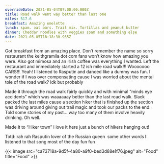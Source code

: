 ```yaml
---
overrideDate: 2021-05-04T07:00:00.000Z
title: Road walk went way better than last one
miles: 517.6
breakfast: Amazing omelette
lunch: spam. oat bars. Trail mix. Tortillas and peanut butter
dinner: Cheddar noodles with veggies spam and something else
date: 2021-05-05T18:18:30.955Z
---
```

Got breakfast from an amazing place. Don’t remember the name so sorry restaurant the keithgramila dot com fans won’t know how amazing you were. Also got mimosa and an Irish coffee was everything I wanted. Left the restaurant and immediately started a 12 ish mile road walk!!! Wooooooo CARS!!! Yeah! I listened to Rasputin and danced like a dummy was fun. I wonder if I was over compensating cause I was worried about the mental tole of the road walk? Idk but probably 



Made it through the road walk fairly quickly and with minimal “minds eye accidents” which was waaaaaay better than the last road walk. Slack packed the last miles cause a section hiker that is finished up the section was driving around giving out trail magic and took our packs to the end. Told some stories of my past... way too many of them involve heavily drinking. Oh well.



Made it to “Hiker town” I love it here just a bunch of hikers hanging out! 



Totd: rah rah Rasputin lover of the Russian queen  some other words I listened to that song most of the day fun fun



{{< image src="ca73718a-9d5f-4a80-a9f0-bed3d88e1f76.jpeg" alt="Food" title="Food" >}}